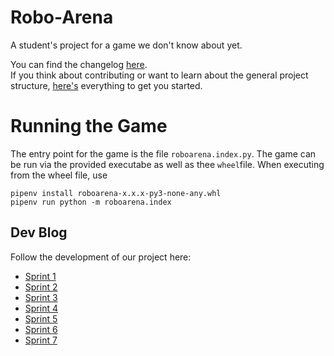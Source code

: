 # Robo-Arena

A student's project for a game we don't know about yet.

You can find the changelog [here](CHANGELOG.md). <br/>
If you think about contributing or want to learn about the general project structure,
[here's](CONTRIBUTING.md) everything to get you started. <br/>

# Running the Game

The entry point for the game is the file `roboarena.index.py`.
The game can be run via the provided executabe as well as thee `wheel`file. When
executing from the wheel file, use

```
pipenv install roboarena-x.x.x-py3-none-any.whl
pipenv run python -m roboarena.index
```

## Dev Blog

Follow the development of our project here:

- [Sprint 1](docs/sprintlogs/sprintlog-1.md)
- [Sprint 2](docs/sprintlogs/sprintlog-2.md)
- [Sprint 3](docs/sprintlogs/sprintlog-3.md)
- [Sprint 4](docs/sprintlogs/sprintlog-4.md)
- [Sprint 5](docs/sprintlogs/sprintlog-5.md)
- [Sprint 6](docs/sprintlogs/sprintlog-6.md)
- [Sprint 7](docs/sprintlogs/sprintlog-7.md)
